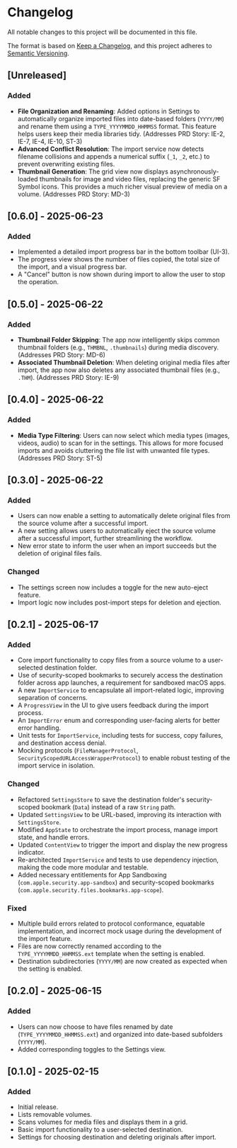 # Changelog

All notable changes to this project will be documented in this file.

The format is based on [Keep a Changelog](https://keepachangelog.com/en/1.0.0/),
and this project adheres to [Semantic Versioning](https://semver.org/spec/v2.0.0.html).

## [Unreleased]

### Added
- **File Organization and Renaming**: Added options in Settings to automatically organize imported files into date-based folders (`YYYY/MM`) and rename them using a `TYPE_YYYYMMDD_HHMMSS` format. This feature helps users keep their media libraries tidy. (Addresses PRD Story: IE-2, IE-7, IE-4, IE-10, ST-3)
- **Advanced Conflict Resolution**: The import service now detects filename collisions and appends a numerical suffix (`_1`, `_2`, etc.) to prevent overwriting existing files.
- **Thumbnail Generation**: The grid view now displays asynchronously-loaded thumbnails for image and video files, replacing the generic SF Symbol icons. This provides a much richer visual preview of media on a volume. (Addresses PRD Story: MD-3)

## [0.6.0] - 2025-06-23
### Added
- Implemented a detailed import progress bar in the bottom toolbar (UI-3).
- The progress view shows the number of files copied, the total size of the import, and a visual progress bar.
- A "Cancel" button is now shown during import to allow the user to stop the operation.

## [0.5.0] - 2025-06-22
### Added
- **Thumbnail Folder Skipping**: The app now intelligently skips common thumbnail folders (e.g., `THMBNL`, `.thumbnails`) during media discovery. (Addresses PRD Story: MD-6)
- **Associated Thumbnail Deletion**: When deleting original media files after import, the app now also deletes any associated thumbnail files (e.g., `.THM`). (Addresses PRD Story: IE-9)

## [0.4.0] - 2025-06-22
### Added
- **Media Type Filtering**: Users can now select which media types (images, videos, audio) to scan for in the settings. This allows for more focused imports and avoids cluttering the file list with unwanted file types. (Addresses PRD Story: ST-5)

## [0.3.0] - 2025-06-22
### Added
- Users can now enable a setting to automatically delete original files from the source volume after a successful import.
- A new setting allows users to automatically eject the source volume after a successful import, further streamlining the workflow.
- New error state to inform the user when an import succeeds but the deletion of original files fails.

### Changed
- The settings screen now includes a toggle for the new auto-eject feature.
- Import logic now includes post-import steps for deletion and ejection.

## [0.2.1] - 2025-06-17

### Added
- Core import functionality to copy files from a source volume to a user-selected destination folder.
- Use of security-scoped bookmarks to securely access the destination folder across app launches, a requirement for sandboxed macOS apps.
- A new `ImportService` to encapsulate all import-related logic, improving separation of concerns.
- A `ProgressView` in the UI to give users feedback during the import process.
- An `ImportError` enum and corresponding user-facing alerts for better error handling.
- Unit tests for `ImportService`, including tests for success, copy failures, and destination access denial.
- Mocking protocols (`FileManagerProtocol`, `SecurityScopedURLAccessWrapperProtocol`) to enable robust testing of the import service in isolation.

### Changed
- Refactored `SettingsStore` to save the destination folder's security-scoped bookmark (`Data`) instead of a raw `String` path.
- Updated `SettingsView` to be URL-based, improving its interaction with `SettingsStore`.
- Modified `AppState` to orchestrate the import process, manage import state, and handle errors.
- Updated `ContentView` to trigger the import and display the new progress indicator.
- Re-architected `ImportService` and tests to use dependency injection, making the code more modular and testable.
- Added necessary entitlements for App Sandboxing (`com.apple.security.app-sandbox`) and security-scoped bookmarks (`com.apple.security.files.bookmarks.app-scope`).

### Fixed
- Multiple build errors related to protocol conformance, equatable implementation, and incorrect mock usage during the development of the import feature.
- Files are now correctly renamed according to the `TYPE_YYYYMMDD_HHMMSS.ext` template when the setting is enabled.
- Destination subdirectories (`YYYY/MM`) are now created as expected when the setting is enabled.

## [0.2.0] - 2025-06-15
### Added
- Users can now choose to have files renamed by date (`TYPE_YYYYMMDD_HHMMSS.ext`) and organized into date-based subfolders (`YYYY/MM`).
- Added corresponding toggles to the Settings view.

## [0.1.0] - 2025-02-15
### Added
- Initial release.
- Lists removable volumes.
- Scans volumes for media files and displays them in a grid.
- Basic import functionality to a user-selected destination.
- Settings for choosing destination and deleting originals after import.
